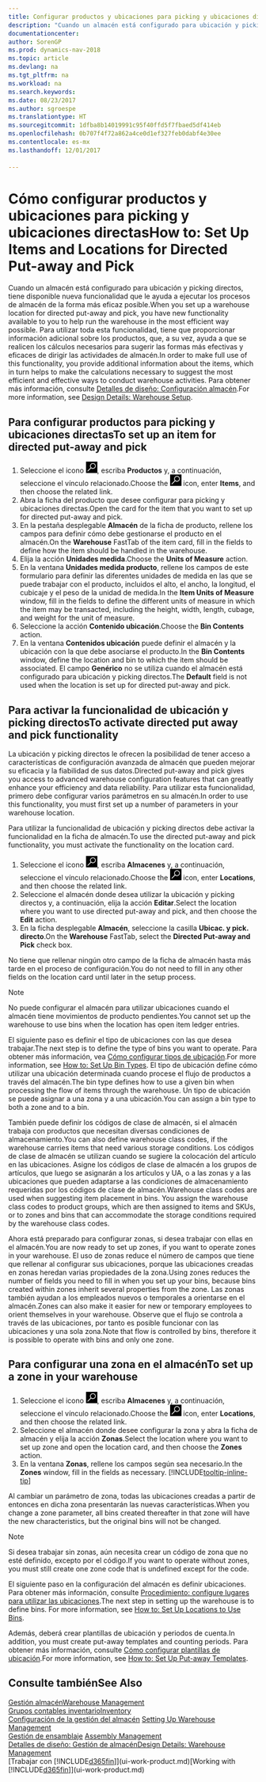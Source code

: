 ```yaml
---
title: Configurar productos y ubicaciones para picking y ubicaciones directas
description: "Cuando un almacén está configurado para ubicación y picking directos, tiene disponible nueva funcionalidad que le ayuda a ejecutar los procesos de almacén de la forma más eficaz posible."
documentationcenter: 
author: SorenGP
ms.prod: dynamics-nav-2018
ms.topic: article
ms.devlang: na
ms.tgt_pltfrm: na
ms.workload: na
ms.search.keywords: 
ms.date: 08/23/2017
ms.author: sgroespe
ms.translationtype: HT
ms.sourcegitcommit: 1dfba8b14019991c95f40ffd5f7fbaed5df414eb
ms.openlocfilehash: 0b707f4f72a862a4ce0d1ef327feb0dabf4e30ee
ms.contentlocale: es-mx
ms.lasthandoff: 12/01/2017

---
```

# <a name="how-to-set-up-items-and-locations-for-directed-put-away-and-pick"></a><span data-ttu-id="d4384-103">Cómo configurar productos y ubicaciones para picking y ubicaciones directas</span><span class="sxs-lookup"><span data-stu-id="d4384-103">How to: Set Up Items and Locations for Directed Put-away and Pick</span></span>
<span data-ttu-id="d4384-104">Cuando un almacén está configurado para ubicación y picking directos, tiene disponible nueva funcionalidad que le ayuda a ejecutar los procesos de almacén de la forma más eficaz posible.</span><span class="sxs-lookup"><span data-stu-id="d4384-104">When you set up a warehouse location for directed put-away and pick, you have new functionality available to you to help run the warehouse in the most efficient way possible.</span></span> <span data-ttu-id="d4384-105">Para utilizar toda esta funcionalidad, tiene que proporcionar información adicional sobre los productos, que, a su vez, ayuda a que se realicen los cálculos necesarios para sugerir las formas más efectivas y eficaces de dirigir las actividades de almacén.</span><span class="sxs-lookup"><span data-stu-id="d4384-105">In order to make full use of this functionality, you provide additional information about the items, which in turn helps to make the calculations necessary to suggest the most efficient and effective ways to conduct warehouse activities.</span></span> <span data-ttu-id="d4384-106">Para obtener más información, consulte [Detalles de diseño: Configuración almacén](design-details-warehouse-setup.md).</span><span class="sxs-lookup"><span data-stu-id="d4384-106">For more information, see [Design Details: Warehouse Setup](design-details-warehouse-setup.md).</span></span>

## <a name="to-set-up-an-item-for-directed-put-away-and-pick"></a><span data-ttu-id="d4384-107">Para configurar productos para picking y ubicaciones directas</span><span class="sxs-lookup"><span data-stu-id="d4384-107">To set up an item for directed put-away and pick</span></span>  
1.  <span data-ttu-id="d4384-108">Seleccione el icono ![Buscar página o informe](media/ui-search/search_small.png "icono Buscar página o informe"), escriba **Productos** y, a continuación, seleccione el vínculo relacionado.</span><span class="sxs-lookup"><span data-stu-id="d4384-108">Choose the ![Search for Page or Report](media/ui-search/search_small.png "Search for Page or Report icon") icon, enter **Items**, and then choose the related link.</span></span>  
2.  <span data-ttu-id="d4384-109">Abra la ficha del producto que desee configurar para picking y ubicaciones directas.</span><span class="sxs-lookup"><span data-stu-id="d4384-109">Open the card for the item that you want to set up for directed put-away and pick.</span></span>
3. <span data-ttu-id="d4384-110">En la pestaña desplegable **Almacén** de la ficha de producto, rellene los campos para definir cómo debe gestionarse el producto en el almacén.</span><span class="sxs-lookup"><span data-stu-id="d4384-110">On the **Warehouse** FastTab of the item card, fill in the fields to define how the item should be handled in the warehouse.</span></span>  
4.  <span data-ttu-id="d4384-111">Elija la acción **Unidades medida**.</span><span class="sxs-lookup"><span data-stu-id="d4384-111">Choose the **Units of Measure** action.</span></span>
5. <span data-ttu-id="d4384-112">En la ventana **Unidades medida producto**, rellene los campos de este formulario para definir las diferentes unidades de medida en las que se puede trabajar con el producto, incluidos el alto, el ancho, la longitud, el cubicaje y el peso de la unidad de medida.</span><span class="sxs-lookup"><span data-stu-id="d4384-112">In the **Item Units of Measure** window, fill in the fields to define the different units of measure in which the item may be transacted, including the height, width, length, cubage, and weight for the unit of measure.</span></span>
6. <span data-ttu-id="d4384-113">Seleccione la acción **Contenido ubicación**.</span><span class="sxs-lookup"><span data-stu-id="d4384-113">Choose the **Bin Contents** action.</span></span>
7. <span data-ttu-id="d4384-114">En la ventana **Contenidos ubicación** puede definir el almacén y la ubicación con la que debe asociarse el producto.</span><span class="sxs-lookup"><span data-stu-id="d4384-114">In the **Bin Contents** window, define the location and bin to which the item should be associated.</span></span> <span data-ttu-id="d4384-115">El campo **Genérico** no se utiliza cuando el almacén está configurado para ubicación y picking directos.</span><span class="sxs-lookup"><span data-stu-id="d4384-115">The **Default** field is not used when the location is set up for directed put-away and pick.</span></span>  

## <a name="to-activate-directed-put-away-and-pick-functionality"></a><span data-ttu-id="d4384-116">Para activar la funcionalidad de ubicación y picking directos</span><span class="sxs-lookup"><span data-stu-id="d4384-116">To activate directed put away and pick functionality</span></span>  
<span data-ttu-id="d4384-117">La ubicación y picking directos le ofrecen la posibilidad de tener acceso a características de configuración avanzada de almacén que pueden mejorar su eficacia y la fiabilidad de sus datos.</span><span class="sxs-lookup"><span data-stu-id="d4384-117">Directed put-away and pick gives you access to advanced warehouse configuration features that can greatly enhance your efficiency and data reliability.</span></span> <span data-ttu-id="d4384-118">Para utilizar esta funcionalidad, primero debe configurar varios parámetros en su almacén.</span><span class="sxs-lookup"><span data-stu-id="d4384-118">In order to use this functionality, you must first set up a number of parameters in your warehouse location.</span></span>  

<span data-ttu-id="d4384-119">Para utilizar la funcionalidad de ubicación y picking directos debe activar la funcionalidad en la ficha de almacén.</span><span class="sxs-lookup"><span data-stu-id="d4384-119">To use the directed put-away and pick functionality, you must activate the functionality on the location card.</span></span>    
1.  <span data-ttu-id="d4384-120">Seleccione el icono ![Buscar página o informe](media/ui-search/search_small.png "icono Buscar página o informe"), escriba **Almacenes** y, a continuación, seleccione el vínculo relacionado.</span><span class="sxs-lookup"><span data-stu-id="d4384-120">Choose the ![Search for Page or Report](media/ui-search/search_small.png "Search for Page or Report icon") icon, enter **Locations**, and then choose the related link.</span></span>  
2.  <span data-ttu-id="d4384-121">Seleccione el almacén donde desea utilizar la ubicación y picking directos y, a continuación, elija la acción **Editar**.</span><span class="sxs-lookup"><span data-stu-id="d4384-121">Select the location where you want to use directed put-away and pick, and then choose the **Edit** action.</span></span>  
3.  <span data-ttu-id="d4384-122">En la ficha desplegable **Almacén**, seleccione la casilla **Ubicac. y pick. directo**.</span><span class="sxs-lookup"><span data-stu-id="d4384-122">On the **Warehouse** FastTab, select the **Directed Put-away and Pick** check box.</span></span>  

<span data-ttu-id="d4384-123">No tiene que rellenar ningún otro campo de la ficha de almacén hasta más tarde en el proceso de configuración.</span><span class="sxs-lookup"><span data-stu-id="d4384-123">You do not need to fill in any other fields on the location card until later in the setup process.</span></span>  

> [!NOTE]  
>  <span data-ttu-id="d4384-124">No puede configurar el almacén para utilizar ubicaciones cuando el almacén tiene movimientos de producto pendientes.</span><span class="sxs-lookup"><span data-stu-id="d4384-124">You cannot set up the warehouse to use bins when the location has open item ledger entries.</span></span>  

<span data-ttu-id="d4384-125">El siguiente paso es definir el tipo de ubicaciones con las que desea trabajar.</span><span class="sxs-lookup"><span data-stu-id="d4384-125">The next step is to define the type of bins you want to operate.</span></span> <span data-ttu-id="d4384-126">Para obtener más información, vea [Cómo configurar tipos de ubicación](warehouse-how-to-set-up-bin-types.md).</span><span class="sxs-lookup"><span data-stu-id="d4384-126">For more information, see [How to: Set Up Bin Types](warehouse-how-to-set-up-bin-types.md).</span></span> <span data-ttu-id="d4384-127">El tipo de ubicación define cómo utilizar una ubicación determinada cuando procese el flujo de productos a través del almacén.</span><span class="sxs-lookup"><span data-stu-id="d4384-127">The bin type defines how to use a given bin when processing the flow of items through the warehouse.</span></span> <span data-ttu-id="d4384-128">Un tipo de ubicación se puede asignar a una zona y a una ubicación.</span><span class="sxs-lookup"><span data-stu-id="d4384-128">You can assign a bin type to both a zone and to a bin.</span></span>  

<span data-ttu-id="d4384-129">También puede definir los códigos de clase de almacén, si el almacén trabaja con productos que necesitan diversas condiciones de almacenamiento.</span><span class="sxs-lookup"><span data-stu-id="d4384-129">You can also define warehouse class codes, if the warehouse carries items that need various storage conditions.</span></span> <span data-ttu-id="d4384-130">Los códigos de clase de almacén se utilizan cuando se sugiere la colocación del artículo en las ubicaciones. Asigne los códigos de clase de almacén a los grupos de artículos, que luego se asignarán a los artículos y UA, o a las zonas y a las ubicaciones que pueden adaptarse a las condiciones de almacenamiento requeridas por los códigos de clase de almacén.</span><span class="sxs-lookup"><span data-stu-id="d4384-130">Warehouse class codes are used when suggesting item placement in bins. You assign the warehouse class codes to product groups, which are then assigned to items and SKUs, or to zones and bins that can accommodate the storage conditions required by the warehouse class codes.</span></span>  

<span data-ttu-id="d4384-131">Ahora está preparado para configurar zonas, si desea trabajar con ellas en el almacén.</span><span class="sxs-lookup"><span data-stu-id="d4384-131">You are now ready to set up zones, if you want to operate zones in your warehouse.</span></span> <span data-ttu-id="d4384-132">El uso de zonas reduce el número de campos que tiene que rellenar al configurar sus ubicaciones, porque las ubicaciones creadas en zonas heredan varias propiedades de la zona.</span><span class="sxs-lookup"><span data-stu-id="d4384-132">Using zones reduces the number of fields you need to fill in when you set up your bins, because bins created within zones inherit several properties from the zone.</span></span> <span data-ttu-id="d4384-133">Las zonas también ayudan a los empleados nuevos o temporales a orientarse en el almacén.</span><span class="sxs-lookup"><span data-stu-id="d4384-133">Zones can also make it easier for new or temporary employees to orient themselves in your warehouse.</span></span> <span data-ttu-id="d4384-134">Observe que el flujo se controla a través de las ubicaciones, por tanto es posible funcionar con las ubicaciones y una sola zona.</span><span class="sxs-lookup"><span data-stu-id="d4384-134">Note that flow is controlled by bins, therefore it is possible to operate with bins and only one zone.</span></span>  

## <a name="to-set-up-a-zone-in-your-warehouse"></a><span data-ttu-id="d4384-135">Para configurar una zona en el almacén</span><span class="sxs-lookup"><span data-stu-id="d4384-135">To set up a zone in your warehouse</span></span>  
1.  <span data-ttu-id="d4384-136">Seleccione el icono ![Buscar página o informe](media/ui-search/search_small.png "icono Buscar página o informe"), escriba **Almacenes** y, a continuación, seleccione el vínculo relacionado.</span><span class="sxs-lookup"><span data-stu-id="d4384-136">Choose the ![Search for Page or Report](media/ui-search/search_small.png "Search for Page or Report icon") icon, enter **Locations**, and then choose the related link.</span></span>  
2.  <span data-ttu-id="d4384-137">Seleccione el almacén donde desee configurar la zona y abra la ficha de almacén y elija la acción **Zonas**.</span><span class="sxs-lookup"><span data-stu-id="d4384-137">Select the location where you want to set up zone and open the location card, and then choose the **Zones** action.</span></span>  
3.  <span data-ttu-id="d4384-138">En la ventana **Zonas**, rellene los campos según sea necesario.</span><span class="sxs-lookup"><span data-stu-id="d4384-138">In the **Zones** window, fill in the fields as necessary.</span></span> [!INCLUDE[tooltip-inline-tip](includes/tooltip-inline-tip_md.md)]  

<span data-ttu-id="d4384-139">Al cambiar un parámetro de zona, todas las ubicaciones creadas a partir de entonces en dicha zona presentarán las nuevas características.</span><span class="sxs-lookup"><span data-stu-id="d4384-139">When you change a zone parameter, all bins created thereafter in that zone will have the new characteristics, but the original bins will not be changed.</span></span>  

> [!NOTE]  
>  <span data-ttu-id="d4384-140">Si desea trabajar sin zonas, aún necesita crear un código de zona que no esté definido, excepto por el código.</span><span class="sxs-lookup"><span data-stu-id="d4384-140">If you want to operate without zones, you must still create one zone code that is undefined except for the code.</span></span>  

<span data-ttu-id="d4384-141">El siguiente paso en la configuración del almacén es definir ubicaciones. Para obtener más información, consulte [Procedimiento: configure lugares para utilizar las ubicaciones](warehouse-how-to-set-up-locations-to-use-bins.md).</span><span class="sxs-lookup"><span data-stu-id="d4384-141">The next step in setting up the warehouse is to define bins. For more information, see [How to: Set Up Locations to Use Bins](warehouse-how-to-set-up-locations-to-use-bins.md).</span></span>  

<span data-ttu-id="d4384-142">Además, deberá crear plantillas de ubicación y periodos de cuenta.</span><span class="sxs-lookup"><span data-stu-id="d4384-142">In addition, you must create put-away templates and counting periods.</span></span> <span data-ttu-id="d4384-143">Para obtener más información, consulte [Cómo configurar plantillas de ubicación](warehouse-how-to-set-up-put-away-templates.md).</span><span class="sxs-lookup"><span data-stu-id="d4384-143">For more information, see [How to: Set Up Put-away Templates](warehouse-how-to-set-up-put-away-templates.md).</span></span>  

## <a name="see-also"></a><span data-ttu-id="d4384-144">Consulte también</span><span class="sxs-lookup"><span data-stu-id="d4384-144">See Also</span></span>  
[<span data-ttu-id="d4384-145">Gestión almacén</span><span class="sxs-lookup"><span data-stu-id="d4384-145">Warehouse Management</span></span>](warehouse-manage-warehouse.md)  
[<span data-ttu-id="d4384-146">Grupos contables inventario</span><span class="sxs-lookup"><span data-stu-id="d4384-146">Inventory</span></span>](inventory-manage-inventory.md)  
<span data-ttu-id="d4384-147">[Configuración de la gestión del almacén](warehouse-setup-warehouse.md)   </span><span class="sxs-lookup"><span data-stu-id="d4384-147">[Setting Up Warehouse Management](warehouse-setup-warehouse.md)   </span></span>  
<span data-ttu-id="d4384-148">[Gestión de ensamblaje](assembly-assemble-items.md)  </span><span class="sxs-lookup"><span data-stu-id="d4384-148">[Assembly Management](assembly-assemble-items.md)  </span></span>  
[<span data-ttu-id="d4384-149">Detalles de diseño: Gestión de almacén</span><span class="sxs-lookup"><span data-stu-id="d4384-149">Design Details: Warehouse Management</span></span>](design-details-warehouse-management.md)  
<span data-ttu-id="d4384-150">[Trabajar con [!INCLUDE[d365fin](includes/d365fin_md.md)]](ui-work-product.md)</span><span class="sxs-lookup"><span data-stu-id="d4384-150">[Working with [!INCLUDE[d365fin](includes/d365fin_md.md)]](ui-work-product.md)</span></span>  

